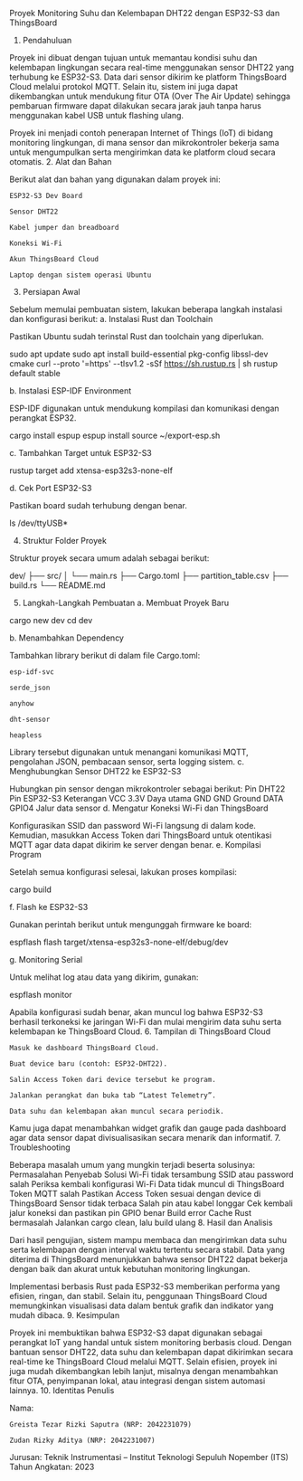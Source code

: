 Proyek Monitoring Suhu dan Kelembapan DHT22 dengan ESP32-S3 dan ThingsBoard
1. Pendahuluan

Proyek ini dibuat dengan tujuan untuk memantau kondisi suhu dan kelembapan lingkungan secara real-time menggunakan sensor DHT22 yang terhubung ke ESP32-S3. Data dari sensor dikirim ke platform ThingsBoard Cloud melalui protokol MQTT.
Selain itu, sistem ini juga dapat dikembangkan untuk mendukung fitur OTA (Over The Air Update) sehingga pembaruan firmware dapat dilakukan secara jarak jauh tanpa harus menggunakan kabel USB untuk flashing ulang.

Proyek ini menjadi contoh penerapan Internet of Things (IoT) di bidang monitoring lingkungan, di mana sensor dan mikrokontroler bekerja sama untuk mengumpulkan serta mengirimkan data ke platform cloud secara otomatis.
2. Alat dan Bahan

Berikut alat dan bahan yang digunakan dalam proyek ini:

    ESP32-S3 Dev Board

    Sensor DHT22

    Kabel jumper dan breadboard

    Koneksi Wi-Fi

    Akun ThingsBoard Cloud

    Laptop dengan sistem operasi Ubuntu

3. Persiapan Awal

Sebelum memulai pembuatan sistem, lakukan beberapa langkah instalasi dan konfigurasi berikut:
a. Instalasi Rust dan Toolchain

Pastikan Ubuntu sudah terinstal Rust dan toolchain yang diperlukan.

sudo apt update
sudo apt install build-essential pkg-config libssl-dev cmake
curl --proto '=https' --tlsv1.2 -sSf https://sh.rustup.rs | sh
rustup default stable

b. Instalasi ESP-IDF Environment

ESP-IDF digunakan untuk mendukung kompilasi dan komunikasi dengan perangkat ESP32.

cargo install espup
espup install
source ~/export-esp.sh

c. Tambahkan Target untuk ESP32-S3

rustup target add xtensa-esp32s3-none-elf

d. Cek Port ESP32-S3

Pastikan board sudah terhubung dengan benar.

ls /dev/ttyUSB*

4. Struktur Folder Proyek

Struktur proyek secara umum adalah sebagai berikut:

dev/
├── src/
│   └── main.rs
├── Cargo.toml
├── partition_table.csv
├── build.rs
└── README.md

5. Langkah-Langkah Pembuatan
a. Membuat Proyek Baru

cargo new dev
cd dev

b. Menambahkan Dependency

Tambahkan library berikut di dalam file Cargo.toml:

    esp-idf-svc

    serde_json

    anyhow

    dht-sensor

    heapless

Library tersebut digunakan untuk menangani komunikasi MQTT, pengolahan JSON, pembacaan sensor, serta logging sistem.
c. Menghubungkan Sensor DHT22 ke ESP32-S3

Hubungkan pin sensor dengan mikrokontroler sebagai berikut:
Pin DHT22	Pin ESP32-S3	Keterangan
VCC	3.3V	Daya utama
GND	GND	Ground
DATA	GPIO4	Jalur data sensor
d. Mengatur Koneksi Wi-Fi dan ThingsBoard

Konfigurasikan SSID dan password Wi-Fi langsung di dalam kode.
Kemudian, masukkan Access Token dari ThingsBoard untuk otentikasi MQTT agar data dapat dikirim ke server dengan benar.
e. Kompilasi Program

Setelah semua konfigurasi selesai, lakukan proses kompilasi:

cargo build

f. Flash ke ESP32-S3

Gunakan perintah berikut untuk mengunggah firmware ke board:

espflash flash target/xtensa-esp32s3-none-elf/debug/dev

g. Monitoring Serial

Untuk melihat log atau data yang dikirim, gunakan:

espflash monitor

Apabila konfigurasi sudah benar, akan muncul log bahwa ESP32-S3 berhasil terkoneksi ke jaringan Wi-Fi dan mulai mengirim data suhu serta kelembapan ke ThingsBoard Cloud.
6. Tampilan di ThingsBoard Cloud

    Masuk ke dashboard ThingsBoard Cloud.

    Buat device baru (contoh: ESP32-DHT22).

    Salin Access Token dari device tersebut ke program.

    Jalankan perangkat dan buka tab “Latest Telemetry”.

    Data suhu dan kelembapan akan muncul secara periodik.

Kamu juga dapat menambahkan widget grafik dan gauge pada dashboard agar data sensor dapat divisualisasikan secara menarik dan informatif.
7. Troubleshooting

Beberapa masalah umum yang mungkin terjadi beserta solusinya:
Permasalahan	Penyebab	Solusi
Wi-Fi tidak tersambung	SSID atau password salah	Periksa kembali konfigurasi Wi-Fi
Data tidak muncul di ThingsBoard	Token MQTT salah	Pastikan Access Token sesuai dengan device di ThingsBoard
Sensor tidak terbaca	Salah pin atau kabel longgar	Cek kembali jalur koneksi dan pastikan pin GPIO benar
Build error	Cache Rust bermasalah	Jalankan cargo clean, lalu build ulang
8. Hasil dan Analisis

Dari hasil pengujian, sistem mampu membaca dan mengirimkan data suhu serta kelembapan dengan interval waktu tertentu secara stabil.
Data yang diterima di ThingsBoard menunjukkan bahwa sensor DHT22 dapat bekerja dengan baik dan akurat untuk kebutuhan monitoring lingkungan.

Implementasi berbasis Rust pada ESP32-S3 memberikan performa yang efisien, ringan, dan stabil. Selain itu, penggunaan ThingsBoard Cloud memungkinkan visualisasi data dalam bentuk grafik dan indikator yang mudah dibaca.
9. Kesimpulan

Proyek ini membuktikan bahwa ESP32-S3 dapat digunakan sebagai perangkat IoT yang handal untuk sistem monitoring berbasis cloud.
Dengan bantuan sensor DHT22, data suhu dan kelembapan dapat dikirimkan secara real-time ke ThingsBoard Cloud melalui MQTT.
Selain efisien, proyek ini juga mudah dikembangkan lebih lanjut, misalnya dengan menambahkan fitur OTA, penyimpanan lokal, atau integrasi dengan sistem automasi lainnya.
10. Identitas Penulis

Nama:

    Greista Tezar Rizki Saputra (NRP: 2042231079)

    Zudan Rizky Aditya (NRP: 2042231007)

Jurusan: Teknik Instrumentasi – Institut Teknologi Sepuluh Nopember (ITS)
Tahun Angkatan: 2023
